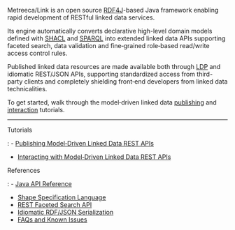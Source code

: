 Metreeca/Link is an open source [RDF4J](http://rdf4j.org)-based Java framework enabling rapid development of RESTful linked data services.

Its engine automatically converts declarative high-level domain models defined with [SHACL](https://www.w3.org/TR/shacl/) and [SPARQL](https://www.w3.org/TR/sparql11-overview/) into extended linked data APIs supporting faceted search, data validation and fine‑grained role‑based read/write access control rules.

Published linked data resources are made available both through [LDP](https://www.w3.org/TR/ldp-primer/) and idiomatic REST/JSON APIs, supporting standardized access from third-party clients and completely shielding front‑end developers from linked data technicalities.

To get started, walk through the model‑driven linked data [publishing](tutorials/linked-data-publishing.md) and [interaction](tutorials/linked-data-interaction.md) tutorials.

---

Tutorials

: - [Publishing Model‑Driven Linked Data REST APIs](tutorials/linked-data-publishing.md)
- [Interacting with Model‑Driven Linked Data REST APIs](tutorials/linked-data-interaction.md)

References

: - [Java API Reference](javadocs/index.html)
- [Shape Specification Language](references/spec-language.md)
- [REST Faceted Search API](references/faceted-search.md)
- [Idiomatic RDF/JSON Serialization](references/idiomatic-json.md)
- [FAQs and Known Issues](faqs.md)

